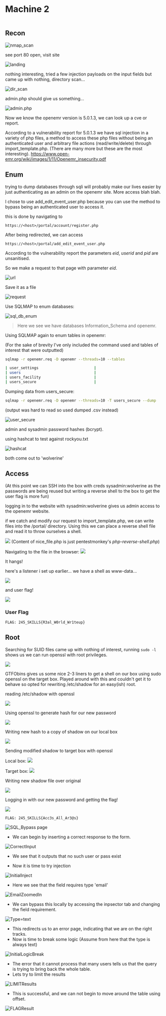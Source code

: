 # Machine 2

![]()

## Recon

![nmap_scan](https://i.imgur.com/yRu1Z6z.png)

see port 80 open, visit site

![landing](https://i.imgur.com/QNfZNvT.png)

nothing interesting, tried a few injection payloads on the input fields but came up with nothing, directory scan...

![dir_scan](https://i.imgur.com/qODjIhi.png)

admin.php should give us something...

![admin.php](https://i.imgur.com/Qkl6t4N.png)

Now we know the openemr version is 5.0.1.3, we can look up a cve or report.

According to a vulnerability report for 5.0.1.3 we have sql injection in a variety of php files, a method to access these php files without being an authenticated user and arbitrary file actions (read/write/delete) through import_template.php. (There are many more but these are the most interesting). https://www.open-emr.org/wiki/images/1/11/Openemr_insecurity.pdf

## Enum

trying to dump databases through sqli will probably make our lives easier by just authenticating as an admin on the openemr site. More access blah blah.

I chose to use add_edit_event_user.php because you can use the method to bypass being an authenticated user to access it.

this is done by navigating to 
```url
https://<host>/portal/account/register.php
```
After being redirected, we can access 

```url
https://<host>/portal/add_edit_event_user.php
```

According to the vulnerability report the parameters *eid*, *userid* and *pid* are unsanitised.

So we make a request to that page with parameter *eid*.

![url](https://i.imgur.com/j2Zruot.png)

Save it as a file

![request](https://i.imgur.com/r3V4MMv.png)

Use SQLMAP to enum databases:

![sql_db_enum](https://i.imgur.com/MYvzJVW.png)
>Here we see we have databases Information_Schema and openemr.

Using SQLMAP again to enum tables in openemr:

(For the sake of brevity I've only included the command used and tables of interest that were outputted)

```bash
sqlmap -r openemr.req -D openemr --threads=10 --tables

| user_settings                         |
| users                                 |
| users_facility                        |
| users_secure                          |
```

Dumping data from users_secure: 

```bash
sqlmap -r openemr.req -D openemr --threads=10 -T users_secure --dump
```
(output was hard to read so used dumped .csv instead)

![user_secure](https://i.imgur.com/TXreQn5.png)

admin and sysadmin password hashes (bcrypt).

using hashcat to test against rockyou.txt

![hashcat](https://i.imgur.com/dvKwxw3.png)

both come out to 'wolverine'


## Access

(At this point we can SSH into the box with creds sysadmin:wolverine as the passwords are being reused but writing a reverse shell to the box to get the user flag is more fun)

logging in to the website with sysadmin:wolverine gives us admin access to the openemr website.

if we catch and modify our request to import_template.php, we can write files into the /portal/ directory. Using this we can place a reverse shell file and read it to throw ourselves a shell.

![](https://i.imgur.com/pUsUCS6.png)
(Content of nice_file.php is just pentestmonkey's *php-reverse-shell.php*)

Navigating to the file in the browser:
![](https://i.imgur.com/niBlijy.png)

It hangs! 

here's a listener i set up earlier... we have a shell as www-data...

![](https://i.imgur.com/phm9D9K.png)

and user flag!

![](https://i.imgur.com/jPbk5Ab.png)

### User Flag
```
FLAG: 245_SKILLS{R3al_W0rld_Wr1teup}
```

## Root

Searching for SUID files came up with nothing of interest, running ```sudo -l ``` shows us we can run openssl with root privileges.

![](https://i.imgur.com/5AWydxN.png)

GTFObins gives us some nice 2-3 liners to get a shell on our box using sudo openssl on the target box. Played around with this and couldn't get it to behave so opted for rewriting /etc/shadow for an easy(ish) root.

reading /etc/shadow with openssl

![](https://i.imgur.com/tRhuhaQ.png)

Using openssl to generate hash for our new password

![](https://i.imgur.com/wvgXPr4.png)

Writing new hash to a copy of shadow on our local box

![](https://i.imgur.com/9ZzGnu8.png)

Sending modified shadow to target box with openssl

Local box:
![](https://i.imgur.com/ATHjTPD.png)

Target box:
![](https://i.imgur.com/YP90KjF.png)

Writing new shadow file over original

![](https://i.imgur.com/CNcCyQV.png)

Logging in with our new password and getting the flag!

![](https://i.imgur.com/PUX2cS8.png)

```
FLAG: 245_SKILLS{Acc3s_All_Ar3@s}
```

![SQL_Bypass page]()

- We can begin by inserting a correct response to the form.

![CorrectInput](https://i.imgur.com/whIefKq.png)

- We see that it outputs that no such user or pass exist

- Now it is time to try injection

![InitialInject](https://i.imgur.com/VxnSpGb.png)

- Here we see that the field requires type 'email'

![EmailZoomedIn](https://i.imgur.com/RQhcqNy.png)

- We can bypass this locally by accessing the inpsector tab and changing the field requirement.

![Type=text](https://i.imgur.com/PQQdrYs.png)

- This redirects us to an error page, indicating that we are on the right tracks.
- Now is time to break some logic (Assume from here that the type is always text) 

![InitialLogicBreak](https://i.imgur.com/mahR2wT.png)

- The error that it cannot process that many users tells us that the query is trying to bring back the whole table.
- Lets try to limit the results

![LIMITResults](https://i.imgur.com/qHOxIMQ.png)

- This is successful, and we can not begin to move around the table using offset.

![FLAGResult](https://i.imgur.com/arUqfBg.png)